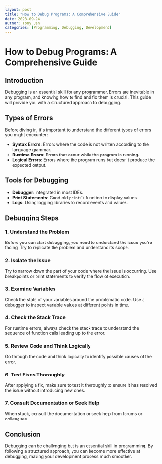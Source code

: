 ```yaml
---
layout: post
title: "How to Debug Programs: A Comprehensive Guide"
date: 2023-09-24
author: Tony Jen
categories: [Programming, Debugging, Development]
---
```


# How to Debug Programs: A Comprehensive Guide

## Introduction

Debugging is an essential skill for any programmer. Errors are inevitable in any program, and knowing how to find and fix them is crucial. This guide will provide you with a structured approach to debugging.

## Types of Errors

Before diving in, it's important to understand the different types of errors you might encounter:

- **Syntax Errors**: Errors where the code is not written according to the language grammar.
- **Runtime Errors**: Errors that occur while the program is running.
- **Logical Errors**: Errors where the program runs but doesn't produce the expected output.

## Tools for Debugging

- **Debugger**: Integrated in most IDEs.
- **Print Statements**: Good old `print()` function to display values.
- **Logs**: Using logging libraries to record events and values.

## Debugging Steps

### 1. Understand the Problem

Before you can start debugging, you need to understand the issue you're facing. Try to replicate the problem and understand its scope.

### 2. Isolate the Issue

Try to narrow down the part of your code where the issue is occurring. Use breakpoints or print statements to verify the flow of execution.

### 3. Examine Variables

Check the state of your variables around the problematic code. Use a debugger to inspect variable values at different points in time.

### 4. Check the Stack Trace

For runtime errors, always check the stack trace to understand the sequence of function calls leading up to the error.

### 5. Review Code and Think Logically

Go through the code and think logically to identify possible causes of the error.

### 6. Test Fixes Thoroughly

After applying a fix, make sure to test it thoroughly to ensure it has resolved the issue without introducing new ones.

### 7. Consult Documentation or Seek Help

When stuck, consult the documentation or seek help from forums or colleagues.

## Conclusion

Debugging can be challenging but is an essential skill in programming. By following a structured approach, you can become more effective at debugging, making your development process much smoother.

